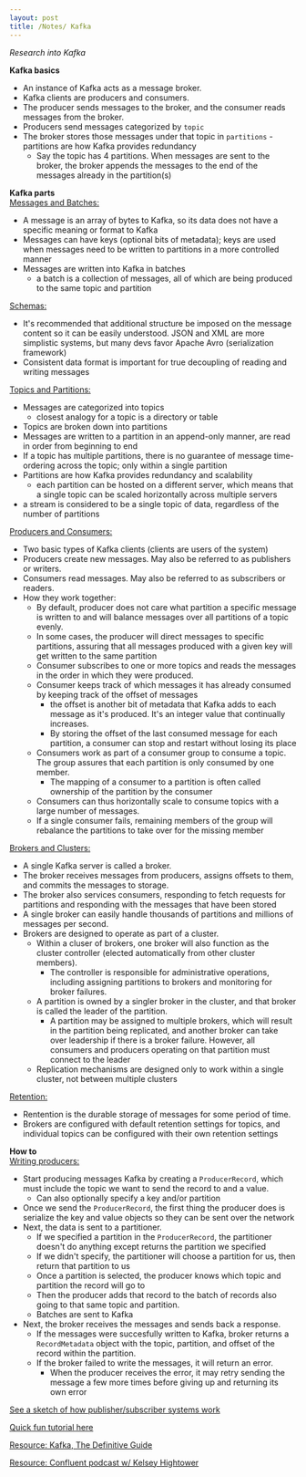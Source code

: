 ```yaml
---
layout: post
title: /Notes/ Kafka
---
```


_Research into Kafka_  

**Kafka basics**  
- An instance of Kafka acts as a message broker.
- Kafka clients are producers and consumers.
- The producer sends messages to the broker, and the consumer reads messages from the broker.
- Producers send messages categorized by `topic`
- The broker stores those messages under that topic in `partitions` - partitions are how Kafka provides redundancy
    - Say the topic has 4 partitions. When messages are sent to the broker, the broker appends the messages to the end of the messages already in the partition(s)

**Kafka parts**  
<ins>Messages and Batches:</ins>

- A message is an array of bytes to Kafka, so its data does not have a specific meaning or format to Kafka
- Messages can have keys (optional bits of metadata); keys are used when messages need to be written to partitions in a more controlled manner
- Messages are written into Kafka in batches
    - a batch is a collection of messages, all of which are being produced to the same topic and partition

<ins>Schemas:</ins>

- It's recommended that additional structure be imposed on the message content so it can be easily understood. JSON and XML are more simplistic systems, but many devs favor Apache Avro (serialization framework)
- Consistent data format is important for true decoupling of reading and writing messages

<ins>Topics and Partitions:</ins>

- Messages are categorized into topics
    - closest analogy for a topic is a directory or table
- Topics are broken down into partitions
- Messages are written to a partition in an append-only manner, are read in order from beginning to end
- If a topic has multiple partitions, there is no guarantee of message time-ordering across the topic; only within a single partition
- Partitions are how Kafka provides redundancy and scalability
    - each partition can be hosted on a different server, which means that a single topic can be scaled horizontally across multiple servers
- a stream is considered to be a single topic of data, regardless of the number of partitions

<ins>Producers and Consumers:</ins>

- Two basic types of Kafka clients (clients are users of the system)
- Producers create new messages. May also be referred to as publishers or writers.
- Consumers read messages. May also be referred to as subscribers or readers.
- How they work together:
    - By default, producer does not care what partition a specific message is written to and will balance messages over all partitions of a topic evenly.
    - In some cases, the producer will direct messages to specific partitions, assuring that all messages produced with a given key will get written to the same partition
    - Consumer subscribes to one or more topics and reads the messages in the order in which they were produced.
    - Consumer keeps track of which messages it has already consumed by keeping track of the offset of messages
        - the offset is another bit of metadata that Kafka adds to each message as it's produced. It's an integer value that continually increases.
        - By storing the offset of the last consumed message for each partition, a consumer can stop and restart without losing its place
    - Consumers work as part of a consumer group to consume a topic. The group assures that each partition is only consumed by one member.
        - The mapping of a consumer to a partition is often called ownership of the partition by the consumer
    - Consumers can thus horizontally scale to consume topics with a large number of messages. 
    - If a single consumer fails, remaining members of the group will rebalance the partitions to take over for the missing member

<ins>Brokers and Clusters:</ins>

- A single Kafka server is called a broker.
- The broker receives messages from producers, assigns offsets to them, and commits the messages to storage.
- The broker also services consumers, responding to fetch requests for partitions and responding with the messages that have been stored
- A single broker can easily handle thousands of partitions and millions of messages per second.
- Brokers are designed to operate as part of a cluster.
    - Within a cluser of brokers, one broker will also function as the cluster controller (elected automatically from other cluster members).
        - The controller is responsible for administrative operations, including assigning partitions to brokers and monitoring for broker failures.
    - A partition is owned by a singler broker in the cluster, and that broker is called the leader of the partition. 
        - A partition may be assigned to multiple brokers, which will result in the partition being replicated, and another broker can take over leadership if there is a broker failure. However, all consumers and producers operating on that partition must connect to the leader
    - Replication mechanisms are designed only to work within a single cluster, not between multiple clusters

<ins>Retention:</ins>

- Rentention is the durable storage of messages for some period of time. 
- Brokers are configured with default retention settings for topics, and individual topics can be configured with their own retention settings

**How to**  
<ins>Writing producers:</ins>

- Start producing messages Kafka by creating a `ProducerRecord`, which must include the topic we want to send the record to and a value.
    - Can also optionally specify a key and/or partition
- Once we send the `ProducerRecord`, the first thing the producer does is serialize the key and value objects so they can be sent over the network
- Next, the data is sent to a partitioner.
    - If we specified a partition in the `ProducerRecord`, the partitioner doesn't do anything except returns the partition we specified
    - If we didn't specify, the partitioner will choose a partition for us, then return that partition to us
    - Once a partition is selected, the producer knows which topic and partition the record will go to
    - Then the producer adds that record to the batch of records also going to that same topic and partition.
    - Batches are sent to Kafka
- Next, the broker receives the messages and sends back a response.
    - If the messages were succesfully written to Kafka, broker returns a `RecordMetadata` object with the topic, partition, and offset of the record within the partition.
    - If the broker failed to write the messages, it will return an error.
        - When the producer receives the error, it may retry sending the message a few more times before giving up and returning its own error



[See a sketch of how publisher/subscriber systems work](https://excalidraw.com/#json=5152003063808000,TkiXjCU4Ng3qRkOmOa0o7Q)

[Quick fun tutorial here](https://kafka.apache.org/quickstart)

[Resource: Kafka, The Definitive Guide](https://www.confluent.io/resources/kafka-the-definitive-guide/)

[Resource: Confluent podcast w/ Kelsey Hightower](https://confluent.buzzsprout.com/186154/3545173-kubernetes-meets-apache-kafka-ft-kelsey-hightower)


 